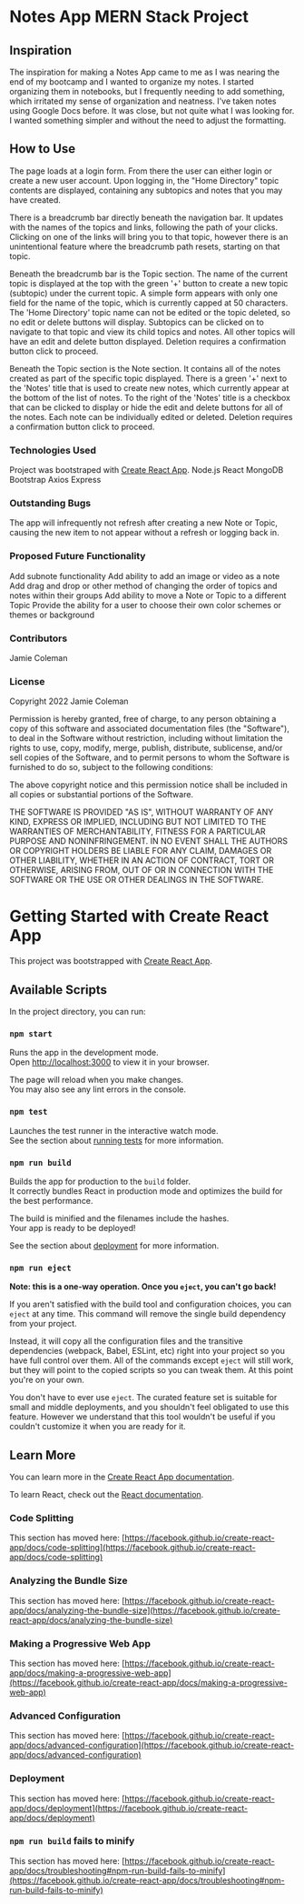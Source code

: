 # Notes App MERN Stack Project

## Inspiration
The inspiration for making a Notes App came to me as I was nearing the end of my bootcamp and I wanted to organize my notes. I started organizing them in notebooks, but I frequently needing to add something, which irritated my sense of organization and neatness. I've taken notes using Google Docs before. It was close, but not quite what I was looking for. I wanted something simpler and without the need to adjust the formatting.

## How to Use
The page loads at a login form. From there the user can either login or create a new user account. Upon logging in, the "Home Directory" topic contents are displayed, containing any subtopics and notes that you may have created. 

There is a breadcrumb bar directly beneath the navigation bar. It updates with the names of the topics and links, following the path of your clicks. Clicking on one of the links will bring you to that topic, however there is an unintentional feature where the breadcrumb path resets, starting on that topic.

Beneath the breadcrumb bar is the Topic section. The name of the current topic is displayed at the top with the green '+' button to create a new topic (subtopic) under the current topic. A simple form appears with only one field for the name of the topic, which is currently capped at 50 characters. The 'Home Directory' topic name can not be edited or the topic deleted, so no edit or delete buttons will display. Subtopics can be clicked on to navigate to that topic and view its child topics and notes. All other topics will have an edit and delete button displayed. Deletion requires a confirmation button click to proceed.

Beneath the Topic section is the Note section. It contains all of the notes created as part of the specific topic displayed. There is a green '+' next to the 'Notes' title that is used to create new notes, which currently appear at the bottom of the list of notes. To the right of the 'Notes' title is a checkbox that can be clicked to display or hide the edit and delete buttons for all of the notes. Each note can be individually edited or deleted. Deletion requires a confirmation button click to proceed.

### Technologies Used
Project was bootstraped with [Create React App](https://github.com/facebook/create-react-app).
Node.js
React
MongoDB
Bootstrap
Axios
Express

### Outstanding Bugs
The app will infrequently not refresh after creating a new Note or Topic, causing the new item to not appear without a refresh or logging back in.

### Proposed Future Functionality
Add subnote functionality
Add ability to add an image or video as a note
Add drag and drop or other method of changing the order of topics and notes within their groups
Add ability to move a Note or Topic to a different Topic
Provide the ability for a user to choose their own color schemes or themes or background

### Contributors 
Jamie Coleman

### License
Copyright 2022 Jamie Coleman

Permission is hereby granted, free of charge, to any person obtaining a copy of this software and associated documentation files (the "Software"), to deal in the Software without restriction, including without limitation the rights to use, copy, modify, merge, publish, distribute, sublicense, and/or sell copies of the Software, and to permit persons to whom the Software is furnished to do so, subject to the following conditions:

The above copyright notice and this permission notice shall be included in all copies or substantial portions of the Software.

THE SOFTWARE IS PROVIDED "AS IS", WITHOUT WARRANTY OF ANY KIND, EXPRESS OR IMPLIED, INCLUDING BUT NOT LIMITED TO THE WARRANTIES OF MERCHANTABILITY, FITNESS FOR A PARTICULAR PURPOSE AND NONINFRINGEMENT. IN NO EVENT SHALL THE AUTHORS OR COPYRIGHT HOLDERS BE LIABLE FOR ANY CLAIM, DAMAGES OR OTHER LIABILITY, WHETHER IN AN ACTION OF CONTRACT, TORT OR OTHERWISE, ARISING FROM, OUT OF OR IN CONNECTION WITH THE SOFTWARE OR THE USE OR OTHER DEALINGS IN THE SOFTWARE.















































# Getting Started with Create React App

This project was bootstrapped with [Create React App](https://github.com/facebook/create-react-app).

## Available Scripts

In the project directory, you can run:

### `npm start`

Runs the app in the development mode.\
Open [http://localhost:3000](http://localhost:3000) to view it in your browser.

The page will reload when you make changes.\
You may also see any lint errors in the console.

### `npm test`

Launches the test runner in the interactive watch mode.\
See the section about [running tests](https://facebook.github.io/create-react-app/docs/running-tests) for more information.

### `npm run build`

Builds the app for production to the `build` folder.\
It correctly bundles React in production mode and optimizes the build for the best performance.

The build is minified and the filenames include the hashes.\
Your app is ready to be deployed!

See the section about [deployment](https://facebook.github.io/create-react-app/docs/deployment) for more information.

### `npm run eject`

**Note: this is a one-way operation. Once you `eject`, you can't go back!**

If you aren't satisfied with the build tool and configuration choices, you can `eject` at any time. This command will remove the single build dependency from your project.

Instead, it will copy all the configuration files and the transitive dependencies (webpack, Babel, ESLint, etc) right into your project so you have full control over them. All of the commands except `eject` will still work, but they will point to the copied scripts so you can tweak them. At this point you're on your own.

You don't have to ever use `eject`. The curated feature set is suitable for small and middle deployments, and you shouldn't feel obligated to use this feature. However we understand that this tool wouldn't be useful if you couldn't customize it when you are ready for it.

## Learn More

You can learn more in the [Create React App documentation](https://facebook.github.io/create-react-app/docs/getting-started).

To learn React, check out the [React documentation](https://reactjs.org/).

### Code Splitting

This section has moved here: [https://facebook.github.io/create-react-app/docs/code-splitting](https://facebook.github.io/create-react-app/docs/code-splitting)

### Analyzing the Bundle Size

This section has moved here: [https://facebook.github.io/create-react-app/docs/analyzing-the-bundle-size](https://facebook.github.io/create-react-app/docs/analyzing-the-bundle-size)

### Making a Progressive Web App

This section has moved here: [https://facebook.github.io/create-react-app/docs/making-a-progressive-web-app](https://facebook.github.io/create-react-app/docs/making-a-progressive-web-app)

### Advanced Configuration

This section has moved here: [https://facebook.github.io/create-react-app/docs/advanced-configuration](https://facebook.github.io/create-react-app/docs/advanced-configuration)

### Deployment

This section has moved here: [https://facebook.github.io/create-react-app/docs/deployment](https://facebook.github.io/create-react-app/docs/deployment)

### `npm run build` fails to minify

This section has moved here: [https://facebook.github.io/create-react-app/docs/troubleshooting#npm-run-build-fails-to-minify](https://facebook.github.io/create-react-app/docs/troubleshooting#npm-run-build-fails-to-minify)